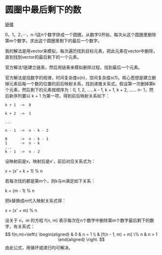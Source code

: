 # 圆圈中最后剩下的数

[链接](https://www.nowcoder.com/practice/f78a359491e64a50bce2d89cff857eb6?tpId=13&tqId=11199&tPage=3&rp=3&ru=/ta/coding-interviews&qru=/ta/coding-interviews/question-ranking)

0，1，2，···，n-1这n个数字排成一个圆圈，从数字0开始，每次从这个圆圈里删除第m个数字。求出这个圆圈里剩下的最后一个数字。



我的解法是用vector来模拟，每次遍历找到目标元素，把此元素在vector中删除，直到找到vector的最后剩下的一个元素。



官方解法1是建立链表，然后用链表来模拟删除过程，找到最后一个元素。



官方解法是找数字的规律，时间复杂度o(n)，空间复杂度o(1)。核心思想是建立删掉元素后每一个数的位置的前后映射关系，找到递推关系式。假设第一次删掉第k个元素，然后剩下的元素按顺序为：0, 1, 2, ......k - 1, k + 1, k + 2, ...... n- 1，然后新序列要以 k + 1 为第一项，得到前后映射关系如下：

```
k + 1  ->  0

k + 2  ->  1

...

n - 1  ->  n - k - 2

0      ->  n - k - 1
1      ->  n - k
...
k - 1  ->  n - 2
```

设映射前是x，映射后是x'，前后对应关系式为：

x = (x' + k + 1) % n

若每次找的都是第m个，则k与m满足如下关系：

k = (m - 1) % n

把k替换成m代入映射关系式得：

x = (x' + m) % n

设关于 n，m 的方程 f(n, m) 表示每次在n个数字中删除第m个数字最后剩下的数字，有关系式：
$$
f(n,m)=\left\{
\begin{aligned}
& 0 & n = 1 \\
& [f(n - 1, m) + m] \% n & n > 1
\end{aligned} 
\right.
$$
由此公式，用循环或递归均可解决。

